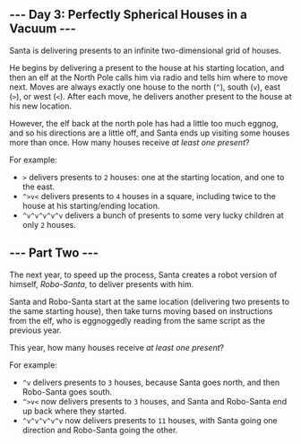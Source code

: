 \--- Day 3: Perfectly Spherical Houses in a Vacuum ---
------------------------------------------------------

Santa is delivering presents to an infinite two-dimensional grid of houses.

He begins by delivering a present to the house at his starting location, and then an elf at the North Pole calls him via radio and tells him where to move next. Moves are always exactly one house to the north (`^`), south (`v`), east (`>`), or west (`<`). After each move, he delivers another present to the house at his new location.

However, the elf back at the north pole has had a little too much eggnog, and so his directions are a little off, and Santa ends up visiting some houses more than once. How many houses receive _at least one present_?

For example:

*   `>` delivers presents to `2` houses: one at the starting location, and one to the east.
*   `^>v<` delivers presents to `4` houses in a square, including twice to the house at his starting/ending location.
*   `^v^v^v^v^v` delivers a bunch of presents to some very lucky children at only `2` houses.

\--- Part Two ---
-----------------

The next year, to speed up the process, Santa creates a robot version of himself, _Robo-Santa_, to deliver presents with him.

Santa and Robo-Santa start at the same location (delivering two presents to the same starting house), then take turns moving based on instructions from the elf, who is eggnoggedly reading from the same script as the previous year.

This year, how many houses receive _at least one present_?

For example:

*   `^v` delivers presents to `3` houses, because Santa goes north, and then Robo-Santa goes south.
*   `^>v<` now delivers presents to `3` houses, and Santa and Robo-Santa end up back where they started.
*   `^v^v^v^v^v` now delivers presents to `11` houses, with Santa going one direction and Robo-Santa going the other.
